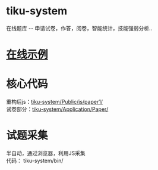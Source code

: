 # tiku-system
在线题库 -- 申请试卷，作答，阅卷，智能统计，技能强弱分析..

# <a href="http://www.zoobao.com/index.php/paper/index/paperlist" target="_blank">在线示例</a>

# 核心代码
重构后js：<a href="https://github.com/88659108/tiku-system/tree/master/Public/js/paper1" target="_blank">tiku-system/Public/js/paper1/</a><br />
试卷部分：<a href="https://github.com/88659108/tiku-system/tree/master/Application/Paper" target="_blank">tiku-system/Application/Paper/</a>

# 试题采集
半自动，通过浏览器，利用JS采集<br />
代码： tiku-system/bin/


<script type="text/javascript">

;(function($, window, undefined){
	
	var _lib		= window.Zbo;
	
	//答卷主键
	var paperid		= $('#js-paper-speed').attr('paperid');
	
	//配置信息: {试卷主键, 做题模式(0=做题模式, 1=解析模式)}
	var config		= {paperid:paperid, pagetype:0};
	
	//初始化: 答题卡
	_lib.icos.create(config);
	
	//初始化: 做题工具箱
	_lib.time.create(config).start();
	
	//初始化: 试卷菜单栏
	_lib.navs.create(config).start(0);
	
	//初始化: 试题管理器
	_lib.question.create(config);
	
	
})(window.jQuery, window);

</script>
